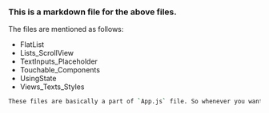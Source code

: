 ### This is a markdown file for the above files. 

The files are mentioned as follows: 

- FlatList
- Lists_ScrollView
- TextInputs_Placeholder
- Touchable_Components
- UsingState
- Views_Texts_Styles

```sh
These files are basically a part of `App.js` file. So whenever you want these files to execute, you have to copy and paste it to a `App.js` file.
```

